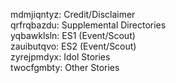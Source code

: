 mdmjiqntyz: Credit/Disclaimer<br>
qrfrqbazdu: Supplemental Directories<br>
yqbawklsln: ES1 (Event/Scout)<br>
zauibutqvo: ES2 (Event/Scout)<br>
zyrejpmdyx: Idol Stories<br>
twocfgmbty: Other Stories

